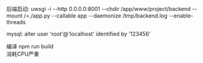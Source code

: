 后端启动: uwsgi -i --http 0.0.0.0:8001 --chdir /app/www/project/backend --mount /=./app.py --callable app --daemonize /tmp/backend.log --enable-threads

mysql: alter user 'root'@'localhost' identified by '123456'

编译  npm run build  
消耗CPU严重

